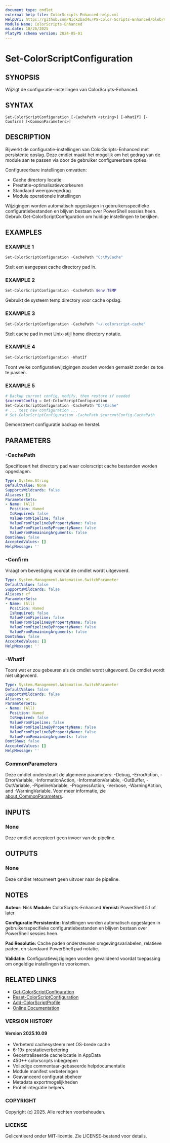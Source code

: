 ```yaml
---
document type: cmdlet
external help file: ColorScripts-Enhanced-help.xml
HelpUri: https://github.com/Nick2bad4u/PS-Color-Scripts-Enhanced/blob/main/ColorScripts-Enhanced/nl/Set-ColorScriptConfiguration.md
Module Name: ColorScripts-Enhanced
ms.date: 10/26/2025
PlatyPS schema version: 2024-05-01
---
```


# Set-ColorScriptConfiguration

## SYNOPSIS

Wijzigt de configuratie-instellingen van ColorScripts-Enhanced.

## SYNTAX

```
Set-ColorScriptConfiguration [-CachePath <string>] [-WhatIf] [-Confirm] [<CommonParameters>]
```

## DESCRIPTION

Bijwerkt de configuratie-instellingen van ColorScripts-Enhanced met persistente opslag. Deze cmdlet maakt het mogelijk om het gedrag van de module aan te passen via door de gebruiker configureerbare opties.

Configureerbare instellingen omvatten:
- Cache directory locatie
- Prestatie-optimalisatievoorkeuren
- Standaard weergavegedrag
- Module operationele instellingen

Wijzigingen worden automatisch opgeslagen in gebruikersspecifieke configuratiebestanden en blijven bestaan over PowerShell sessies heen. Gebruik Get-ColorScriptConfiguration om huidige instellingen te bekijken.

## EXAMPLES

### EXAMPLE 1

```powershell
Set-ColorScriptConfiguration -CachePath "C:\MyCache"
```

Stelt een aangepast cache directory pad in.

### EXAMPLE 2

```powershell
Set-ColorScriptConfiguration -CachePath $env:TEMP
```

Gebruikt de systeem temp directory voor cache opslag.

### EXAMPLE 3

```powershell
Set-ColorScriptConfiguration -CachePath "~/.colorscript-cache"
```

Stelt cache pad in met Unix-stijl home directory notatie.

### EXAMPLE 4

```powershell
Set-ColorScriptConfiguration -WhatIf
```

Toont welke configuratiewijzigingen zouden worden gemaakt zonder ze toe te passen.

### EXAMPLE 5

```powershell
# Backup current config, modify, then restore if needed
$currentConfig = Get-ColorScriptConfiguration
Set-ColorScriptConfiguration -CachePath "D:\Cache"
# ... test new configuration ...
# Set-ColorScriptConfiguration -CachePath $currentConfig.CachePath
```

Demonstreert configuratie backup en herstel.

## PARAMETERS

### -CachePath

Specificeert het directory pad waar colorscript cache bestanden worden opgeslagen.

```yaml
Type: System.String
DefaultValue: None
SupportsWildcards: false
Aliases: []
ParameterSets:
- Name: (All)
  Position: Named
  IsRequired: false
  ValueFromPipeline: false
  ValueFromPipelineByPropertyName: false
  ValueFromPipelineByPropertyName: false
  ValueFromRemainingArguments: false
DontShow: false
AcceptedValues: []
HelpMessage: ''
```

### -Confirm

Vraagt om bevestiging voordat de cmdlet wordt uitgevoerd.

```yaml
Type: System.Management.Automation.SwitchParameter
DefaultValue: false
SupportsWildcards: false
Aliases: cf
ParameterSets:
- Name: (All)
  Position: Named
  IsRequired: false
  ValueFromPipeline: false
  ValueFromPipelineByPropertyName: false
  ValueFromPipelineByPropertyName: false
  ValueFromRemainingArguments: false
DontShow: false
AcceptedValues: []
HelpMessage: ''
```

### -WhatIf

Toont wat er zou gebeuren als de cmdlet wordt uitgevoerd. De cmdlet wordt niet uitgevoerd.

```yaml
Type: System.Management.Automation.SwitchParameter
DefaultValue: false
SupportsWildcards: false
Aliases: wi
ParameterSets:
- Name: (All)
  Position: Named
  IsRequired: false
  ValueFromPipeline: false
  ValueFromPipelineByPropertyName: false
  ValueFromPipelineByPropertyName: false
  ValueFromRemainingArguments: false
DontShow: false
AcceptedValues: []
HelpMessage: ''
```

### CommonParameters

Deze cmdlet ondersteunt de algemene parameters: -Debug, -ErrorAction, -ErrorVariable,
-InformationAction, -InformationVariable, -OutBuffer, -OutVariable, -PipelineVariable,
-ProgressAction, -Verbose, -WarningAction, and -WarningVariable. Voor meer informatie, zie
[about_CommonParameters](https://go.microsoft.com/fwlink/?LinkID=113216).

## INPUTS

### None

Deze cmdlet accepteert geen invoer van de pipeline.

## OUTPUTS

### None

Deze cmdlet retourneert geen uitvoer naar de pipeline.

## NOTES

**Auteur:** Nick
**Module:** ColorScripts-Enhanced
**Vereist:** PowerShell 5.1 of later

**Configuratie Persistentie:**
Instellingen worden automatisch opgeslagen in gebruikersspecifieke configuratiebestanden en blijven bestaan over PowerShell sessies heen.

**Pad Resolutie:**
Cache paden ondersteunen omgevingsvariabelen, relatieve paden, en standaard PowerShell pad notatie.

**Validatie:**
Configuratiewijzigingen worden gevalideerd voordat toepassing om ongeldige instellingen te voorkomen.

## RELATED LINKS

- [Get-ColorScriptConfiguration](Get-ColorScriptConfiguration.md)
- [Reset-ColorScriptConfiguration](Reset-ColorScriptConfiguration.md)
- [Add-ColorScriptProfile](Add-ColorScriptProfile.md)
- [Online Documentation](https://github.com/Nick2bad4u/ps-color-scripts-enhanced)

### VERSION HISTORY

#### Version 2025.10.09

- Verbeterd cachesysteem met OS-brede cache
- 6-19x prestatieverbetering
- Gecentraliseerde cachelocatie in AppData
- 450++ colorscripts inbegrepen
- Volledige commentaar-gebaseerde helpdocumentatie
- Module manifest verbeteringen
- Geavanceerd configuratiebeheer
- Metadata exportmogelijkheden
- Profiel integratie helpers

### COPYRIGHT

Copyright (c) 2025. Alle rechten voorbehouden.

### LICENSE

Gelicentieerd onder MIT-licentie. Zie LICENSE-bestand voor details.

